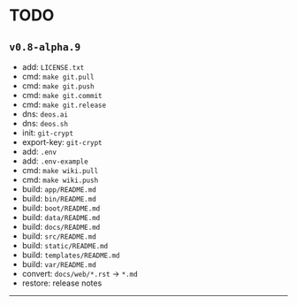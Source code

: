 # TODO

## `v0.8-alpha.9`

* add: `LICENSE.txt`
* cmd: `make git.pull`
* cmd: `make git.push`
* cmd: `make git.commit`
* cmd: `make git.release`
* dns: `deos.ai`
* dns: `deos.sh`
* init: `git-crypt`
* export-key: `git-crypt`
* add: `.env`
* add: `.env-example`
* cmd: `make wiki.pull`
* cmd: `make wiki.push`
* build: `app/README.md`
* build: `bin/README.md`
* build: `boot/README.md`
* build: `data/README.md`
* build: `docs/README.md`
* build: `src/README.md`
* build: `static/README.md`
* build: `templates/README.md`
* build: `var/README.md`
* convert: `docs/web/*.rst` -> `*.md`
* restore: release notes

---
